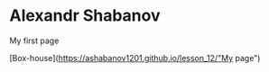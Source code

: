 # Alexandr Shabanov
My first page

[Box-house](https://ashabanov1201.github.io/lesson_12/"My page")
